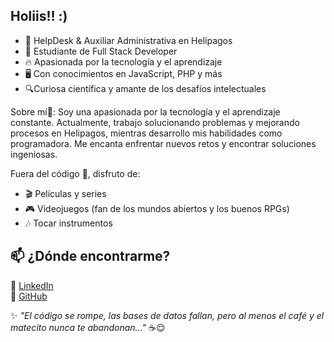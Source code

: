 ## Holiis!! :)


- 🎯 HelpDesk & Auxiliar Administrativa en Helipagos
- 🌱 Estudiante de Full Stack Developer
- 🔥 Apasionada por la tecnología y el aprendizaje
- 🖥️ Con conocimientos en JavaScript, PHP y más
- 🔍Curiosa científica y amante de los desafíos intelectuales


Sobre mí🚀:
Soy una apasionada por la tecnología y el aprendizaje constante. Actualmente, trabajo solucionando problemas y mejorando procesos en Helipagos, mientras desarrollo mis habilidades como programadora. Me encanta enfrentar nuevos retos y encontrar soluciones ingeniosas.

Fuera del código 🥸, disfruto de:  
- 🎬 Películas y series 
- 🎮 Videojuegos (fan de los mundos abiertos y los buenos RPGs) 
- 🎶 Tocar instrumentos

## 📫 ¿Dónde encontrarme?  
📌 [LinkedIn](https://www.linkedin.com/in/cami-nocito)  
📌 [GitHub](https://github.com/Cami-Nocito)  

✨ _"El código se rompe, las bases de datos fallan, pero al menos el café y el matecito nunca te abandonan..."_ ☕😌
